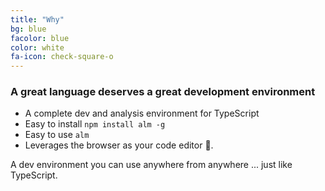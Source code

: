 ```yaml
---
title: "Why"
bg: blue
facolor: blue
color: white
fa-icon: check-square-o
---
```


### A great language deserves a great development environment

* A complete dev and analysis environment for TypeScript
* Easy to install `npm install alm -g`
* Easy to use `alm`
* Leverages the browser as your code editor 🌹.

A dev environment you can use anywhere from anywhere ... just like TypeScript.

